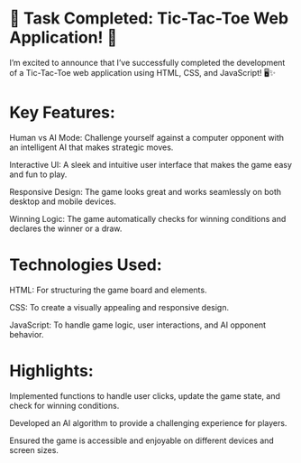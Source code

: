 # 🎉 Task Completed: Tic-Tac-Toe Web Application! 🎉

I’m excited to announce that I’ve successfully completed the development of a Tic-Tac-Toe web application using HTML, CSS, and JavaScript! 🖥️✨

# Key Features:

Human vs AI Mode: Challenge yourself against a computer opponent with an intelligent AI that makes strategic moves.

Interactive UI: A sleek and intuitive user interface that makes the game easy and fun to play.

Responsive Design: The game looks great and works seamlessly on both desktop and mobile devices.

Winning Logic: The game automatically checks for winning conditions and declares the winner or a draw.

# Technologies Used:

HTML: For structuring the game board and elements.

CSS: To create a visually appealing and responsive design.

JavaScript​: To handle game logic, user interactions, and AI opponent behavior.

# Highlights:

Implemented functions to handle user clicks, update the game state, and check for winning conditions.

Developed an AI algorithm to provide a challenging experience for players.

Ensured the game is accessible and enjoyable on different devices and screen sizes.
